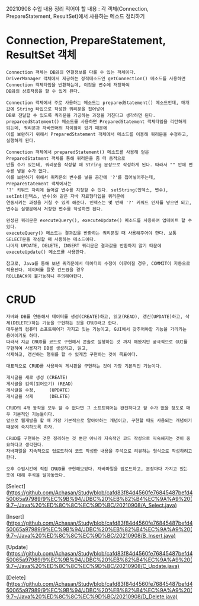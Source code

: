
20210908 수업 내용 정리
적어야 할 내용 : 각 객체(Connection, PrepareStatement, ResultSet)에서 사용하는 메소드 정리하기

# Connection, PrepareStatement, ResultSet 객체

    Connection 객체는 DB와의 연결정보를 다룰 수 있는 객체이다.
    DriverManager 객체에서 제공하는 정적메소드인 getConnection() 메소드를 사용하면 Connection 객체타입을 반환하는데, 이것을 변수에 저장하여
    DB와의 상호작용을 할 수 있게 된다.

    Connection 객체에서 주로 사용하는 메소드는 preparedStatement() 메소드인데, 매개값에 String 타입으로 작성한 쿼리문을 집어넣어
    DB로 전달할 수 있도록 쿼리문을 가공하는 과정을 거친다고 생각하면 된다.
    prepareedStatement() 메소드를 사용하면 PreparedStatement 객체타입을 리턴하게 되는데, 쿼리문과 자바언어의 차이점이 있기 때문에
    이를 보완하기 위해서 PreparedStatement 객체에서 메소드를 이용해 쿼리문을 수정하고, 실행하게 된다.

    Connection 객체에서 preparedStatement() 메소드를 사용해 얻은 PreparedStatment 객체를 통해 쿼리문을 좀 더 동적으로
    만들 수가 있는데, 쿼리문을 작성할 때 String 문장으로 작성하게 된다. 따라서 "" 안에 변수를 넣을 수가 없다.
    이를 보완하기 위해서 쿼리문의 변수를 넣을 공간에 '?'를 집어넣어주는데, PrepareStatement 객체에서는
    '?' 키워드 자리에 들어갈 변수를 지정할 수 있다. setString(인덱스, 변수), setInt(인덱스, 변수)와 같은 자바 자료형타입을 쿼리문에
    연동시키는 과정을 거칠 수 있게 해준다. 인덱스는 몇 번째 '?' 키워드 인지를 넣으면 되고, 변수는 실행문에서 저장한 변수를 작성하면 된다.

    완성된 쿼리문은 executeQuery(), executeUpdate() 메소드를 사용하여 업데이트 할 수 있다.
    executeQuery() 메소드는 결과값을 반환하는 쿼리문일 때 사용해주어야 한다. 보통 SELECT문을 작성할 때 사용하는 메소드이다.
    나머지 UPDATE, DELETE, INSERT 쿼리문은 결과값을 반환하지 않기 때문에 executeUpdate() 메소드를 사용한다.

    참고로, Java를 통해 보낸 쿼리문에서 데이터의 수정이 이루어질 경우, COMMIT이 자동으로 적용된다. 데이터를 잘못 건드렸을 경우
    ROLLBACK이 불가능하니 주의해야한다.


# CRUD

    자바와 DB를 연동해서 데이터를 생성(CREATE)하고, 읽고(READ), 갱신(UPDATE)하고, 삭제(DELETE)하는 기능을 구현하는 것을 CRUD라고 한다.
    대두분의 컴퓨터 소프트웨어가 가지고 잇는 기능이고, GUI에서 갖추어야할 기능을 가리키는 용어이기도 하다.
    따라서 지금 CRUD를 코드로 구현해서 콘솔로 실행하는 것 까지 해봤지만 궁극적으로 GUI를 구현하여 사용자가 DB를 생성하고, 읽고,
    삭제하고, 갱신하는 행위를 할 수 있게끔 구현하는 것이 목표이다.

    대표적으로 CRUD를 사용하여 게시판을 구현하는 것이 가장 기본적인 기능이다.
    
    게시글을 새로 생성 (CREATE)
    게시글을 검색(읽어오기) (READ)
    게시글을 수정,     (UPDATE)
    게시글을 삭제      (DELETE)

    CRUD의 4개 동작을 모두 할 수 없다면 그 소프트웨어는 완전하다고 할 수가 없을 정도로 매우 기본적인 기능들이다.
    앞으로 웹개발을 할 때 가장 기본적으로 알아야하는 개념이고, 구현할 때도 사용되는 개념이기 때문에 숙지하도록 하자.

    CRUD를 구현하는 것은 정리하는 것 뿐만 아니라 지속적인 코드 작성으로 익숙해지는 것이 중요하다고 생각한다.
    자바파일을 지속적으로 업로드하여 코드 작성한 내용을 주석으로 리뷰하는 형식으로 작성하려고 한다.

    오후 수업시간에 직접 CRUD를 구현해보았다. 자바파일을 업로드하고, 문장마다 가지고 있는 뜻에 대해 주석을 달아놓았다.



[Select](https://github.com/Achasan/Study/blob/cafd83f84d4560fe76845487befd450065a97989/9%EC%9B%94/JDBC%20%EB%82%B4%EC%9A%A9%20(9.7~/Java%20%ED%8C%8C%EC%9D%BC/20210908/A_Select.java)

[Insert](https://github.com/Achasan/Study/blob/cafd83f84d4560fe76845487befd450065a97989/9%EC%9B%94/JDBC%20%EB%82%B4%EC%9A%A9%20(9.7~/Java%20%ED%8C%8C%EC%9D%BC/20210908/B_Insert.java)

[Update](https://github.com/Achasan/Study/blob/cafd83f84d4560fe76845487befd450065a97989/9%EC%9B%94/JDBC%20%EB%82%B4%EC%9A%A9%20(9.7~/Java%20%ED%8C%8C%EC%9D%BC/20210908/C_Update.java)

[Delete](https://github.com/Achasan/Study/blob/cafd83f84d4560fe76845487befd450065a97989/9%EC%9B%94/JDBC%20%EB%82%B4%EC%9A%A9%20(9.7~/Java%20%ED%8C%8C%EC%9D%BC/20210908/D_Delete.java)
















